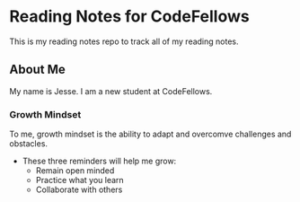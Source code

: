 # Reading Notes for CodeFellows

This is my reading notes repo to track all of my reading notes.

## About Me

My name is Jesse. I am a new student at CodeFellows.

### Growth Mindset

To me, growth mindset is the ability to adapt and overcomve challenges and obstacles.

- These three reminders will help me grow:
  - Remain open minded
  - Practice what you learn
  - Collaborate with others
